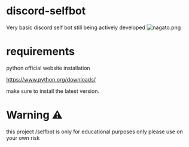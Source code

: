# discord-selfbot
Very basic discord self bot
still being actively developed
![nagato.png](https://files.catbox.moe/9cp0z4.png)

# requirements
python official website installation

https://www.python.org/downloads/

make sure to install the latest version.


# Warning ⚠️ 
this project /selfbot is only for educational purposes only please use on your own risk




